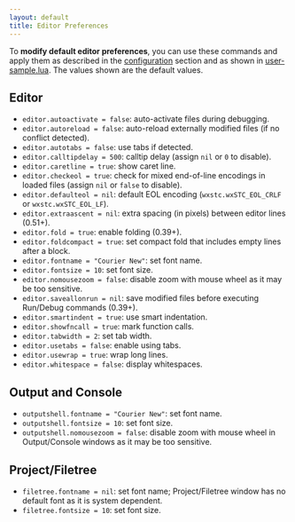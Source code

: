```yaml
---
layout: default
title: Editor Preferences
---
```


To **modify default editor preferences**, you can use these commands and apply them 
as described in the [configuration](doc-configuration.html) section
and as shown in [user-sample.lua](https://github.com/pkulchenko/ZeroBraneStudio/blob/master/cfg/user-sample.lua).
The values shown are the default values.

## Editor

- `editor.autoactivate = false`: auto-activate files during debugging.
- `editor.autoreload = false`: auto-reload externally modified files (if no conflict detected).
- `editor.autotabs = false`: use tabs if detected.
- `editor.calltipdelay = 500`: calltip delay (assign `nil` or `0` to disable).
- `editor.caretline = true`: show caret line.
- `editor.checkeol = true`: check for mixed end-of-line encodings in loaded files (assign `nil` or `false` to disable).
- `editor.defaulteol = nil`: default EOL encoding (`wxstc.wxSTC_EOL_CRLF` or `wxstc.wxSTC_EOL_LF`).
- `editor.extraascent = nil`: extra spacing (in pixels) between editor lines (0.51+).
- `editor.fold = true`: enable folding (0.39+).
- `editor.foldcompact = true`: set compact fold that includes empty lines after a block.
- `editor.fontname = "Courier New"`: set font name.
- `editor.fontsize = 10`: set font size.
- `editor.nomousezoom = false`: disable zoom with mouse wheel as it may be too sensitive.
- `editor.saveallonrun = nil`: save modified files before executing Run/Debug commands (0.39+).
- `editor.smartindent = true`: use smart indentation.
- `editor.showfncall = true`: mark function calls.
- `editor.tabwidth = 2`: set tab width.
- `editor.usetabs = false`: enable using tabs.
- `editor.usewrap = true`: wrap long lines.
- `editor.whitespace = false`: display whitespaces.

## Output and Console

- `outputshell.fontname = "Courier New"`: set font name.
- `outputshell.fontsize = 10`: set font size.
- `outputshell.nomousezoom = false`: disable zoom with mouse wheel in Output/Console windows as it may be too sensitive.

## Project/Filetree

- `filetree.fontname = nil`: set font name; Project/Filetree window has no default font as it is system dependent.
- `filetree.fontsize = 10`: set font size.
